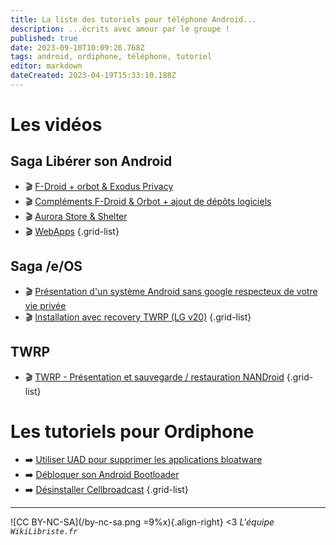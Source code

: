 ```yaml
---
title: La liste des tutoriels pour téléphone Android...
description: ...écrits avec amour par le groupe !
published: true
date: 2023-09-10T10:09:26.768Z
tags: android, ordiphone, téléphone, tutoriel
editor: markdown
dateCreated: 2023-04-19T15:33:10.188Z
---
```


# Les vidéos
## Saga Libérer son Android 
- 🎬 [F-Droid + orbot & Exodus Privacy](/tutoriels-android/liberer-android-1)
- 🎬 [Compléments F-Droid & Orbot + ajout de dépôts logiciels](/tutoriels-android/liberer-android-1b)
- 🎬 [Aurora Store & Shelter](/tutoriels-android/liberer-android-2)
- 🎬 [WebApps](/tutoriels-android/liberer-android-3)
{.grid-list}

## Saga /e/OS
- 🎬 [Présentation d'un système Android sans google respecteux de votre vie privée](/tutoriels-android/eos-presentation)
- 🎬 [Installation avec recovery TWRP (LG v20)](/tutoriels-android/eos-lgv20)
{.grid-list}

## TWRP
- 🎬 [TWRP - Présentation et sauvegarde / restauration NANDroid](/tutoriels-android/twrp)
{.grid-list}

# Les tutoriels pour Ordiphone

- :arrow_right: [Utiliser UAD pour supprimer les applications bloatware](./android-debloater.md#)
- :arrow_right: [Débloquer son Android Bootloader](./bootloader-unlock.md#)
- :arrow_right: [Désinstaller Cellbroadcast](./cellbroadcaster.md#)
{.grid-list}

---
![CC BY-NC-SA](/by-nc-sa.png =9%x){.align-right} <3 *L'équipe `WikiLibriste.fr`*